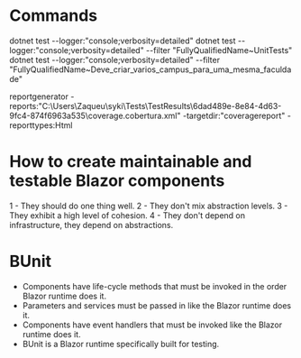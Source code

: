 # Commands

dotnet test --logger:"console;verbosity=detailed"
dotnet test --logger:"console;verbosity=detailed" --filter "FullyQualifiedName~UnitTests"
dotnet test --logger:"console;verbosity=detailed" --filter "FullyQualifiedName~Deve_criar_varios_campus_para_uma_mesma_faculdade"

reportgenerator -reports:"C:\Users\Zaqueu\syki\Tests\TestResults\6dad489e-8e84-4d63-9fc4-874f6963a535\coverage.cobertura.xml" -targetdir:"coveragereport" -reporttypes:Html

# How to create maintainable and testable Blazor components

1 - They should do one thing well.
2 - They don't mix abstraction levels.
3 - They exhibit a high level of cohesion.
4 - They don't depend on infrastructure, they depend on abstractions.

# BUnit

- Components have life-cycle methods that must be invoked in the order Blazor runtime does it.
- Parameters and services must be passed in like the Blazor runtime does it.
- Components have event handlers that must be invoked like the Blazor runtime does it.
- BUnit is a Blazor runtime specifically built for testing.
